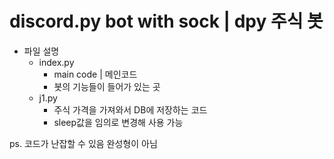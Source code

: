 # discord.py bot with sock | dpy 주식 봇
+ 파일 설명
  + index.py
    - main code | 메인코드
    - 봇의 기능들이 들어가 있는 곳
  + j1.py
    - 주식 가격을 가져와서 DB에 저장하는 코드
    - sleep값을 임의로 변경해 사용 가능

ps. 코드가 난잡할 수 있음 완성형이 아님     
